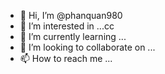 - 👋 Hi, I’m @phanquan980
- 👀 I’m interested in ...cc
- 🌱 I’m currently learning ...
- 💞️ I’m looking to collaborate on ...
- 📫 How to reach me ...

<!---
phanquan980/phanquan980 is a ✨ special ✨ repository because its `README.md` (this file) appears on your GitHub profile.
You can click the Preview link to take a look at your changes.
--->
